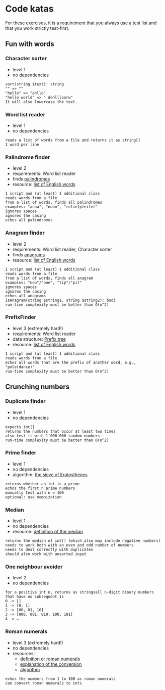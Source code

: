 # Code katas

For these exercises, it is a requirement that you always use a test list and
that you work strictly test-first.

## Fun with words

### Character sorter
- level 1
- no dependencies

```
sort(string $text): string
"" => ""
"hello" => "ehllo"
"hello world" => " dehllloorw"
It will also lowercase the text.
```

### Word list reader
- level 1
- no dependencies

```
reads a list of words from a file and returns it as string[]
1 word per line
```

### Palindrome finder
- level 2
- requirements: Word list reader
- finds [palindromes](https://en.wikipedia.org/wiki/Palindrome)
- resource: [list of English words](https://github.com/dwyl/english-words)

```
1 script and (at least) 1 additional class
reads words from a file
from a list of words, finds all palindromes
examples: "anna", "noon", "reliefpfeiler"
ignores spaces
ignores the casing
echos all palindromes
```

### Anagram finder
- level 2
- requirements: Word list reader, Character sorter
- finds [anagrams](https://en.wikipedia.org/wiki/Anagram)
- resource: [list of English words](https://github.com/dwyl/english-words)

```
1 script and (at least) 1 additional class
reads words from a file
from a list of words, finds all anagram
examples: "neo"/"one", "tip"/"pit"
ignores spaces
ignores the casing
echos all anagrams
isAnagram(string $string1, string $string2): bool
run-time complexity must be better than O(n^2)
```

### PrefixFinder
- level 3 (extremely hard!)
- requirements: Word list reader
- data structure: [Prefix tree](https://en.wikipedia.org/wiki/Trie)
- resource: [list of English words](https://github.com/dwyl/english-words)

```
1 script and (at least) 1 additional class
reads words from a file
echos all words that are the prefix of another word, e.g., "pole(dance)"
run-time complexity must be better than O(n^2)
```

## Crunching numbers

### Duplicate finder
- level 1
- no dependencies

```
expects int[]
returns the numbers that occur at least two times
also test it with 1'000'000 random numbers
run-time complexity must be better than O(n^2)
```

### Prime finder
- level 1
- no dependencies
- algorithm: [the sieve of Eratosthenes](https://en.wikipedia.org/wiki/Sieve_of_Eratosthenes)

```
returns whether an int is a prime
echos the first n prime numbers
manually test with n = 100
optional: use memoization
```

### Median
- level 1
- no dependencies
- resource: [definition of the median](https://en.wikipedia.org/wiki/Median)

```
returns the median of int[] (which also may include negative numbers)
needs to work both with an even and odd number of numbers
needs to deal correctly with duplicates
should also work with unsorted input
```

### One neighbour avoider
- level 2
- no dependencies

```
for a positive int n, returns as stringsall n-digit binary numbers that have no subsequent 1s
0 -> []
1 -> [0, 1]
2 -> [00, 01, 10]
3 -> [000, 001, 010, 100, 101]
4 -> …
```

### Roman numerals
- level 3 (extremely hard!)
- no dependencies
- resources:
  - [definition or roman numerals](https://en.wikipedia.org/wiki/Roman_numerals)
  - [explanation of the conversion](https://www.mathsisfun.com/roman-numerals.html)
  - [algorithm](http://blog.functionalfun.net/2009/01/project-euler-89-converting-to-and-from.html)

```
echos the numbers from 1 to 100 as roman numerals
can convert roman numerals to ints
```
